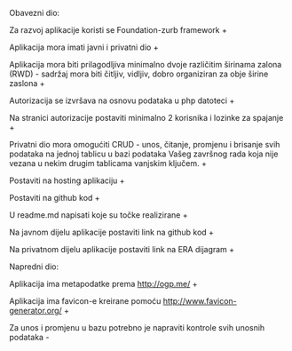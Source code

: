 Obavezni dio:

Za razvoj aplikacije koristi se Foundation-zurb framework +

Aplikacija mora imati javni i privatni dio +

Aplikacija mora biti prilagodljiva minimalno dvoje različitim širinama zalona (RWD) - sadržaj mora biti čitljiv, vidljiv, dobro organiziran za obje širine zaslona +

Autorizacija se izvršava na osnovu podataka u php datoteci +

Na stranici autorizacije postaviti minimalno 2 korisnika i lozinke za spajanje +

Privatni dio mora omogućiti CRUD - unos, čitanje, promjenu i brisanje svih podataka na jednoj tablicu u bazi podataka Vašeg završnog rada koja nije vezana u nekim drugim tablicama vanjskim ključem. +

Postaviti na hosting aplikaciju +

Postaviti na github kod +

U readme.md napisati koje su točke realizirane +

Na javnom dijelu aplikacije postaviti link na github kod +

Na privatnom dijelu aplikacije postaviti link na ERA dijagram +

Napredni dio:

Aplikacija ima metapodatke prema http://ogp.me/ +

Aplikacija ima favicon-e kreirane pomoću http://www.favicon-generator.org/ +

Za unos i promjenu u bazu potrebno je napraviti kontrole svih unosnih podataka -
